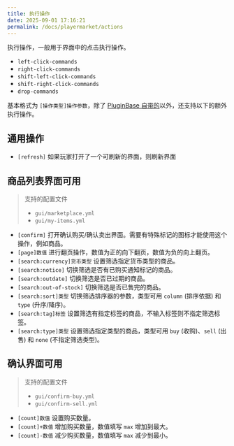```yaml
---
title: 执行操作
date: 2025-09-01 17:16:21
permalink: /docs/playermarket/actions
---
```


执行操作，一般用于界面中的点击执行操作。
+ `left-click-commands`
+ `right-click-commands`
+ `shift-left-click-commands`
+ `shift-right-click-commands`
+ `drop-commands`

基本格式为 `[操作类型]操作参数`，除了 [PluginBase 自带的](https://plugins.mcio.dev/elopers/base/gui-config/#%E8%87%AA%E5%AE%9A%E4%B9%89%E7%82%B9%E5%87%BB%E6%93%8D%E4%BD%9C)以外，还支持以下的额外执行操作。

## 通用操作

+ `[refresh]` 如果玩家打开了一个可刷新的界面，则刷新界面

## 商品列表界面可用
> 支持的配置文件
> + `gui/marketplace.yml`
> + `gui/my-items.yml`

+ `[confirm]` 打开确认购买/确认卖出界面。需要有特殊标记的图标才能使用这个操作，例如商品。
+ `[page]数值` 进行翻页操作，数值为正的向下翻页，数值为负的向上翻页。
+ `[search:currency]货币类型` 设置筛选指定货币类型的商品。
+ `[search:notice]` 切换筛选是否有已购买通知标记的商品。
+ `[search:outdate]` 切换筛选是否已过期的商品。
+ `[search:out-of-stock]` 切换筛选是否已售完的商品。
+ `[search:sort]类型` 切换筛选排序器的参数，类型可用 `column` (排序依据) 和 `type` (升序/降序)。
+ `[search:tag]标签` 设置筛选有指定标签的商品，不输入标签则不指定筛选标签。
+ `[search:type]类型` 设置筛选指定类型的商品，类型可用 `buy` (收购)、`sell` (出售) 和 `none` (不指定筛选类型)。

## 确认界面可用
> 支持的配置文件
> + `gui/confirm-buy.yml`
> + `gui/confirm-sell.yml`

+ `[count]数值` 设置购买数量。
+ `[count]+数值` 增加购买数量，数值填写 `max` 增加到最大。
+ `[count]-数值` 减少购买数量，数值填写 `max` 减少到最小。
